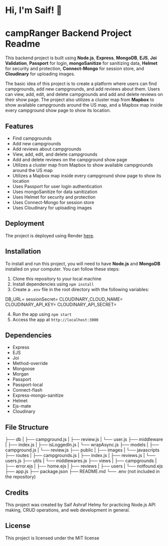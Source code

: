 # Hi, I'm Saif! 👋


# campRanger Backend Project Readme

This backend project is built using **Node.js**, **Express**, **MongoDB**, **EJS**, **Joi Validation**, **Passport** for login, **mongoSanitize** for sanitizing data, **Helmet** for security and protection, **Connect-Mongo** for session store, and **Cloudinary** for uploading images.

 The basic idea of this project is to create a platform where users can find campgrounds, add new campgrounds, and add reviews about them. Users can view, add, edit, and delete campgrounds and add and delete reviews on their show page. The project also utilizes a cluster map from **Mapbox** to show available campgrounds around the US map, and a Mapbox map inside every campground show page to show its location.


## Features

- Find campgrounds
- Add new campgrounds
- Add reviews about campgrounds
- View, add, edit, and delete campgrounds
- Add and delete reviews on the campground show page
- Utilizes a cluster map from Mapbox to show available campgrounds around the US map
- Utilizes a Mapbox map inside every campground show page to show its location
- Uses Passport for user login authentication
- Uses mongoSanitize for data sanitization
- Uses Helmet for security and protection
- Uses Connect-Mongo for session store
- Uses Cloudinary for uploading images


## Deployment

The project is deployed using Render [here](https://campranger.onrender.com/).

## Installation

To install and run this project, you will need to have **Node.js** and **MongoDB** installed on your computer. You can follow these steps:

1. Clone this repository to your local machine
2. Install dependencies using `npm install`
3. Create a `.env` file in the root directory with the following variables:

DB_URL=<your-mongodb-url>
sessionSecret=<your-session-secret>
CLOUDINARY_CLOUD_NAME=<your-cloudinary-cloud-name>
CLOUDINARY_API_KEY=<your-cloudinary-api-key>
CLOUDINARY_API_SECRET=<your-cloudinary-api-secret>



4. Run the app using `npm start`
5. Access the app at `http://localhost:3000`

## Dependencies

- Express
- EJS
- Joi
- Method-override
- Mongoose
- Morgan
- Passport
- Passport-local
- Connect-flash
- Express-mongo-sanitize
- Helmet
- Ejs-mate
- Cloudinary

## File Structure
 
├── db
|   ├── campground.js
|   ├── review.js
|   └── user.js
├── middleware
|   ├── index.js
|   ├── isLoggedIn.js
|   └── wrapAsync.js
├── models
|   ├── campground.js
|   └── review.js
├── public
|   ├── images
|   └── javascripts
├── routes
|   ├── campgrounds.js
|   ├── index.js
|   ├── reviews.js
|   └── users.js
├── utils
|   └── middlewares.js
├── views
|   ├── campgrounds
|   ├── error.ejs
|   ├── home.ejs
|   ├── reviews
|   ├── users
|   └── notfound.ejs
├── app.js
├── package.json
├── README.md
└── .env (not included in the repository)


## Credits
This project was created by Saif Ashraf Helmy for practicing Node.js API making, CRUD operations, and web development in general.

## License
This project is licensed under the MIT license
